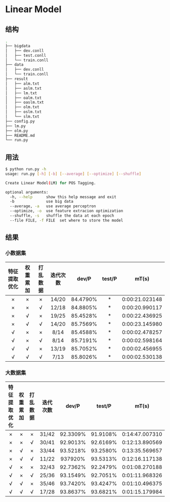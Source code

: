 # Linear Model

## 结构

```sh
.
├── bigdata
│   ├── dev.conll
│   ├── test.conll
│   └── train.conll
├── data
│   ├── dev.conll
│   └── train.conll
├── result
│   ├── alm.txt
│   ├── aslm.txt
│   ├── lm.txt
│   ├── oalm.txt
│   ├── oaslm.txt
│   ├── olm.txt
│   ├── oslm.txt
│   └── slm.txt
├── config.py
├── lm.py
├── olm.py
├── README.md
└── run.py
```

## 用法

```sh
$ python run.py -h
usage: run.py [-h] [-b] [--average] [--optimize] [--shuffle]

Create Linear Model(LM) for POS Tagging.

optional arguments:
  -h, --help      show this help message and exit
  -b              use big data
  --average, -a   use average perceptron
  --optimize, -o  use feature extracion optimization
  --shuffle, -s   shuffle the data at each epoch
  --file FILE, -f FILE  set where to store the model
```

## 结果

### 小数据集

| 特征提取优化 | 权重累加 | 打乱数据 | 迭代次数 |  dev/P   | test/P |     mT(s)      |
| :----------: | :------: | :------: | :------: | :------: | :----: | :------------: |
|      ×       |    ×     |    ×     |  14/20   | 84.4790% |   *    | 0:00:21.023148 |
|      ×       |    ×     |    √     |  12/18   | 84.8805% |   *    | 0:00:20.990117 |
|      ×       |    √     |    ×     |  19/25   | 85.4528% |   *    | 0:00:22.436925 |
|      ×       |    √     |    √     |  14/20   | 85.7569% |   *    | 0:00:23.145980 |
|      √       |    ×     |    ×     |   8/14   | 85.4588% |   *    | 0:00:02.478257 |
|      √       |    ×     |    √     |   8/14   | 85.7191% |   *    | 0:00:02.598164 |
|      √       |    √     |    ×     |  13/19   | 85.7052% |   *    | 0:00:02.456955 |
|      √       |    √     |    √     |   7/13   | 85.8026% |   *    | 0:00:02.530138 |

### 大数据集

| 特征提取优化 | 权重累加 | 打乱数据 | 迭代次数 |  dev/P   |  test/P  |     mT(s)      |
| :----------: | :------: | :------: | :------: | :------: | :------: | :------------: |
|      ×       |    ×     |    ×     |  31/42   | 92.3309% | 91.9108% | 0:14:47.007310 |
|      ×       |    ×     |    √     |  30/41   | 92.9013% | 92.6169% | 0:12:13.890569 |
|      ×       |    √     |    ×     |  33/44   | 93.5218% | 93.2580% | 0:13:35.569657 |
|      ×       |    √     |    √     |  11/22   | 937920%  | 93.5313% | 0:12:16.117138 |
|      √       |    ×     |    ×     |  32/43   | 92.7362% | 92.2479% | 0:01:08.270188 |
|      √       |    ×     |    √     |  25/36   | 93.1549% | 92.7051% | 0:01:11.968326 |
|      √       |    √     |    ×     |  35/46   | 93.7420% | 93.4247% | 0:01:10.496375 |
|      √       |    √     |    √     |  17/28   | 93.8637% | 93.6821% | 0:01:15.179984 |